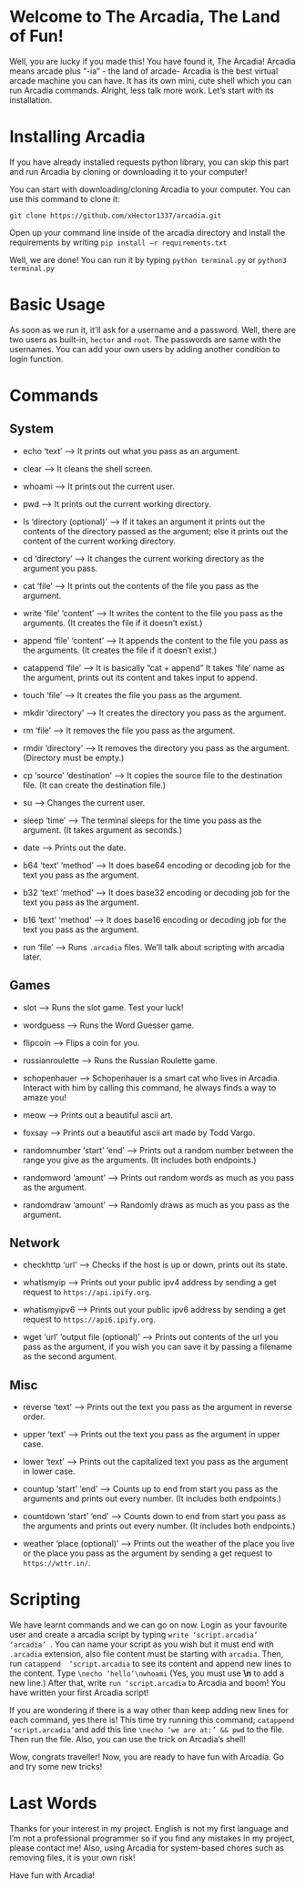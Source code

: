 # Welcome to The Arcadia, The Land of Fun! 

Well, you are lucky if you made this! You have found it, The Arcadia! Arcadia means arcade plus “-ia”  - the land of arcade- Arcadia is the best virtual arcade machine you can have. It has its own mini, cute shell which you can run Arcadia commands. Alright, less talk more work. Let’s start with its installation. 

# Installing Arcadia 

If you have already installed requests python library, you can skip this part and run Arcadia by cloning or downloading it to your computer! 

You can start with downloading/cloning Arcadia to your computer. You can use this command to clone it: 

`git clone https://github.com/xHector1337/arcadia.git` 

Open up your command line inside of the arcadia directory and install the requirements by writing `pip install –r requirements.txt` 

Well, we are done! You can run it by typing `python terminal.py` or `python3 terminal.py` 

	 

# Basic Usage 

 

As soon as we run it, it’ll ask for a username and a password. Well, there are two users as built-in, `hector` and `root`. The passwords are same with the usernames. You can add your own users by adding another condition to login function. 

 

# Commands 

## System 

+ echo  ‘text’   --> It prints out what you pass as an argument.  

+ clear    --> It cleans the shell screen. 

+ whoami --> It prints out the current user. 

+ pwd --> It prints out the current working directory. 

+ ls ‘directory (optional)’ --> If it takes an argument it prints out the contents of the directory passed as the argument; else it prints out the content of the current working directory. 

+ cd ‘directory’ --> It changes the current working directory as the argument you pass. 

+ cat ‘file’ --> It prints out the contents of the file you pass as the argument. 

+ write ‘file’ ‘content’ --> It writes the content to the file you pass as the arguments. (It creates the file if it doesn’t exist.) 

+ append ‘file’ ‘content’ --> It appends the content to the file you pass as the arguments. (It creates the file if it doesn’t exist.) 

+ catappend ‘file’ --> It is basically “cat + append” It takes ‘file’ name as the argument, prints out its content and takes input to append. 

+ touch ‘file’ --> It creates the file you pass as the argument. 

+ mkdir ‘directory’ --> It creates the directory you pass as the argument. 

+ rm ‘file’ --> It removes the file you pass as the argument. 

+ rmdir ‘directory’ --> It removes the directory you pass as the argument. (Directory must be empty.) 

+ cp ‘source’  ‘destination’ --> It copies the source file to the destination file. (It can create the destination file.) 

+ su --> Changes the current user. 

+ sleep ‘time’ --> The terminal sleeps for the time you pass as the argument. (It takes argument as seconds.) 

+ date --> Prints out the date. 

+ b64 ‘text’ ‘method’ --> It does base64 encoding or decoding job for the text you pass as the argument. 

+ b32 ‘text’ ‘method’ --> It does base32 encoding or decoding job for the text you pass as the argument. 

+ b16 ‘text’ ‘method’ --> It does base16 encoding or decoding job for the text you pass as the argument. 

+ run ‘file’ --> Runs `.arcadia` files. We’ll talk about scripting with arcadia later. 

## Games 

 

+ slot --> Runs the slot game. Test your luck! 

+ wordguess --> Runs the Word Guesser game. 

+ flipcoin --> Flips a coin for you. 

+ russianroulette --> Runs the Russian Roulette game. 

+ schopenhauer --> Schopenhauer is a smart cat who lives in Arcadia. Interact with him by calling this command, he always finds a way to amaze you! 

+ meow --> Prints out a beautiful ascii art. 

+ foxsay --> Prints out a beautiful ascii art made by Todd Vargo. 

+ randomnumber ‘start’ ‘end’ --> Prints out a random number between the range you give as the arguments. (It includes both endpoints.) 

+ randomword ‘amount’ --> Prints out random words as much as you pass as the argument. 

+ randomdraw ‘amount’ --> Randomly draws as much as you pass as the argument. 

## Network 

+ checkhttp ‘url’ --> Checks if the host is up or down, prints out its state. 

+ whatismyip --> Prints out your public ipv4 address by sending a get request to `https://api.ipify.org`. 

+ whatismyipv6 --> Prints out your public ipv6 address by sending a get request to `https://api6.ipify.org`. 

+ wget ‘url’ ‘output file (optional)’ --> Prints out contents of the url you pass as the argument, if you wish you can save it by passing a filename as the second argument. 

 

## Misc 

 

+ reverse ‘text’ --> Prints out the text you pass as the argument in reverse order. 

+ upper ‘text’ --> Prints out the text you pass as the argument in upper case. 

+ lower ‘text’ --> Prints out the capitalized text you pass as the argument in lower case. 

+ countup ‘start’ ‘end’ --> Counts up to end from start you pass as the arguments and prints out every number. (It includes both endpoints.) 

+ countdown ‘start’ ‘end’ --> Counts down to end from start you pass as the arguments and prints out every number. (It includes both endpoints.) 

+ weather ‘place (optional)’ --> Prints out the weather of the place you live or the place you pass as the argument by sending a get request to `https://wttr.in/`. 

 

 

# Scripting 

We have learnt commands and we can go on now. Login as your favourite user and create a arcadia script by typing `write ‘script.arcadia’ ‘arcadia’ `. You can name your script as you wish but it must end with `.arcadia` extension, also file content must be starting with `arcadia`. Then, run `catappend  ‘script.arcadia` to see its content and append new lines to the content. Type `\necho ‘hello’\nwhoami` (Yes, you must use **\n** to add a new line.) After that, write `run ‘script.arcadia` to Arcadia and boom! You have written your first Arcadia script! 

If you are wondering if there is a way other than keep adding new lines for each command, yes there is! This time try running this command; `catappend ‘script.arcadia’`and add this line `\necho ‘we are at:’ && pwd` to the file. Then run the file. Also, you can use the trick on Arcadia’s shell! 

Wow, congrats traveller! Now, you are ready to have fun with Arcadia. Go and try some new tricks! 

 

# Last Words 

 

Thanks for your interest in my project. English is not my first language and I’m not a professional programmer so if you find any mistakes in my project, please contact me! Also, using Arcadia for system-based chores such as removing files, it is your own risk! 

Have fun with Arcadia! 
